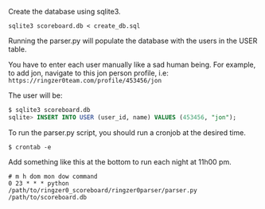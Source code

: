 Create the database using sqlite3.

```
sqlite3 scoreboard.db < create_db.sql
```

Running the parser.py will populate the database with the users in the USER table.

You have to enter each user manually like a sad human being.
For example, to add jon, navigate to this jon person profile, i.e: `https://ringzer0team.com/profile/453456/jon`

The user will be:

```sql
$ sqlite3 scoreboard.db
sqlite> INSERT INTO USER (user_id, name) VALUES (453456, "jon");
```

To run the parser.py script, you should run a cronjob at the desired time.

```
$ crontab -e
```

Add something like this at the bottom to run each night at 11h00 pm.

```
# m h dom mon dow command
0 23 * * * python /path/to/ringzer0_scoreboard/ringzer0parser/parser.py /path/to/scoreboard.db
```
